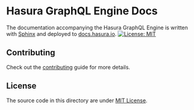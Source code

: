 # Hasura GraphQL Engine Docs

The documentation accompanying the Hasura GraphQL Engine is written with
[Sphinx](http://www.sphinx-doc.org/en/master/) and deployed to
[docs.hasura.io](https://docs.hasura.io).
[![License: MIT](https://img.shields.io/badge/License-MIT-yellow.svg)](https://opensource.org/licenses/MIT)

## Contributing

Check out the [contributing](CONTRIBUTING.md) guide for more details.

## License

The source code in this directory are under [MIT License](../LICENSE-community).

